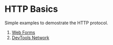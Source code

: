 # HTTP Basics

Simple examples to demostrate the HTTP protocol.

1. [Web Forms](webform/index.html)
1. [DevTools Network](devtools-network/index.html)
